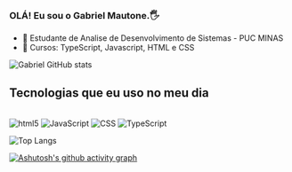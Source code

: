 ### OLÁ! Eu sou o Gabriel Mautone.🖐

- 🔭 Estudante de Analise de Desenvolvimento de Sistemas - PUC MINAS
- 🌱 Cursos: TypeScript, Javascript, HTML e CSS

![Gabriel GitHub stats](https://github-readme-stats.vercel.app/api?username=gabrielmautone&show_icons=true&theme=)

## Tecnologias que eu uso no meu dia

<div style="display: inline_block"><br/>
  <img aling="center" alt="html5" src="https://img.shields.io/badge/HTML5-E34F26?style=for-the-badge&logo=html5&logoColor=white" />
  <img aling="center" alt="JavaScript" src="https://img.shields.io/badge/JavaScript-323330?style=for-the-badge&logo=javascript&logoColor=F7DF1E" />
  <img aling="center" alt="CSS" src="https://img.shields.io/badge/CSS-239120?&style=for-the-badge&logo=css3&logoColor=white" />
  <img aling="center" alt="TypeScript" src="https://img.shields.io/badge/TypeScript-007ACC?style=for-the-badge&logo=typescript&logoColor=white" />
</div>

![Top Langs](https://github-readme-stats.vercel.app/api/top-langs/?username=gabrielmautone&exclude_repo=github-readme-stats,gabrielmautone.github.io&theme=dracula) 

[![Ashutosh's github activity graph](https://github-readme-activity-graph.vercel.app/graph?username=gabrielmautone&bg_color=0a0c10&color=ec688d&line=79dafa&point=ffffff&area=true&hide_border=true)](https://github.com/ashutosh00710/github-readme-activity-graph)

